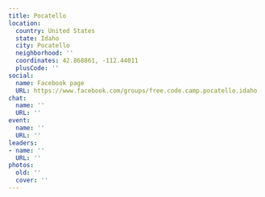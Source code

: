 ```yaml
---
title: Pocatello
location:
  country: United States
  state: Idaho
  city: Pocatello
  neighborhood: ''
  coordinates: 42.868861, -112.44011
  plusCode: ''
social:
  name: Facebook page
  URL: https://www.facebook.com/groups/free.code.camp.pocatello.idaho
chat:
  name: ''
  URL: ''
event:
  name: ''
  URL: ''
leaders:
- name: ''
  URL: ''
photos:
  old: ''
  cover: ''
---
```

